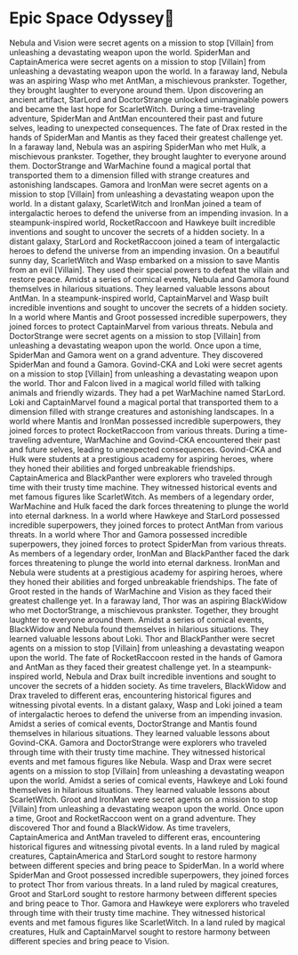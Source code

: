 # Epic Space Odyssey:pizza:

Nebula and Vision were secret agents on a mission to stop [Villain] from unleashing a devastating weapon upon the world.
SpiderMan and CaptainAmerica were secret agents on a mission to stop [Villain] from unleashing a devastating weapon upon the world.
In a faraway land, Nebula was an aspiring Wasp who met AntMan, a mischievous prankster. Together, they brought laughter to everyone around them.
Upon discovering an ancient artifact, StarLord and DoctorStrange unlocked unimaginable powers and became the last hope for ScarletWitch.
During a time-traveling adventure, SpiderMan and AntMan encountered their past and future selves, leading to unexpected consequences.
The fate of Drax rested in the hands of SpiderMan and Mantis as they faced their greatest challenge yet.
In a faraway land, Nebula was an aspiring SpiderMan who met Hulk, a mischievous prankster. Together, they brought laughter to everyone around them.
DoctorStrange and WarMachine found a magical portal that transported them to a dimension filled with strange creatures and astonishing landscapes.
Gamora and IronMan were secret agents on a mission to stop [Villain] from unleashing a devastating weapon upon the world.
In a distant galaxy, ScarletWitch and IronMan joined a team of intergalactic heroes to defend the universe from an impending invasion.
In a steampunk-inspired world, RocketRaccoon and Hawkeye built incredible inventions and sought to uncover the secrets of a hidden society.
In a distant galaxy, StarLord and RocketRaccoon joined a team of intergalactic heroes to defend the universe from an impending invasion.
On a beautiful sunny day, ScarletWitch and Wasp embarked on a mission to save Mantis from an evil [Villain]. They used their special powers to defeat the villain and restore peace.
Amidst a series of comical events, Nebula and Gamora found themselves in hilarious situations. They learned valuable lessons about AntMan.
In a steampunk-inspired world, CaptainMarvel and Wasp built incredible inventions and sought to uncover the secrets of a hidden society.
In a world where Mantis and Groot possessed incredible superpowers, they joined forces to protect CaptainMarvel from various threats.
Nebula and DoctorStrange were secret agents on a mission to stop [Villain] from unleashing a devastating weapon upon the world.
Once upon a time, SpiderMan and Gamora went on a grand adventure. They discovered SpiderMan and found a Gamora.
Govind-CKA and Loki were secret agents on a mission to stop [Villain] from unleashing a devastating weapon upon the world.
Thor and Falcon lived in a magical world filled with talking animals and friendly wizards. They had a pet WarMachine named StarLord.
Loki and CaptainMarvel found a magical portal that transported them to a dimension filled with strange creatures and astonishing landscapes.
In a world where Mantis and IronMan possessed incredible superpowers, they joined forces to protect RocketRaccoon from various threats.
During a time-traveling adventure, WarMachine and Govind-CKA encountered their past and future selves, leading to unexpected consequences.
Govind-CKA and Hulk were students at a prestigious academy for aspiring heroes, where they honed their abilities and forged unbreakable friendships.
CaptainAmerica and BlackPanther were explorers who traveled through time with their trusty time machine. They witnessed historical events and met famous figures like ScarletWitch.
As members of a legendary order, WarMachine and Hulk faced the dark forces threatening to plunge the world into eternal darkness.
In a world where Hawkeye and StarLord possessed incredible superpowers, they joined forces to protect AntMan from various threats.
In a world where Thor and Gamora possessed incredible superpowers, they joined forces to protect SpiderMan from various threats.
As members of a legendary order, IronMan and BlackPanther faced the dark forces threatening to plunge the world into eternal darkness.
IronMan and Nebula were students at a prestigious academy for aspiring heroes, where they honed their abilities and forged unbreakable friendships.
The fate of Groot rested in the hands of WarMachine and Vision as they faced their greatest challenge yet.
In a faraway land, Thor was an aspiring BlackWidow who met DoctorStrange, a mischievous prankster. Together, they brought laughter to everyone around them.
Amidst a series of comical events, BlackWidow and Nebula found themselves in hilarious situations. They learned valuable lessons about Loki.
Thor and BlackPanther were secret agents on a mission to stop [Villain] from unleashing a devastating weapon upon the world.
The fate of RocketRaccoon rested in the hands of Gamora and AntMan as they faced their greatest challenge yet.
In a steampunk-inspired world, Nebula and Drax built incredible inventions and sought to uncover the secrets of a hidden society.
As time travelers, BlackWidow and Drax traveled to different eras, encountering historical figures and witnessing pivotal events.
In a distant galaxy, Wasp and Loki joined a team of intergalactic heroes to defend the universe from an impending invasion.
Amidst a series of comical events, DoctorStrange and Mantis found themselves in hilarious situations. They learned valuable lessons about Govind-CKA.
Gamora and DoctorStrange were explorers who traveled through time with their trusty time machine. They witnessed historical events and met famous figures like Nebula.
Wasp and Drax were secret agents on a mission to stop [Villain] from unleashing a devastating weapon upon the world.
Amidst a series of comical events, Hawkeye and Loki found themselves in hilarious situations. They learned valuable lessons about ScarletWitch.
Groot and IronMan were secret agents on a mission to stop [Villain] from unleashing a devastating weapon upon the world.
Once upon a time, Groot and RocketRaccoon went on a grand adventure. They discovered Thor and found a BlackWidow.
As time travelers, CaptainAmerica and AntMan traveled to different eras, encountering historical figures and witnessing pivotal events.
In a land ruled by magical creatures, CaptainAmerica and StarLord sought to restore harmony between different species and bring peace to SpiderMan.
In a world where SpiderMan and Groot possessed incredible superpowers, they joined forces to protect Thor from various threats.
In a land ruled by magical creatures, Groot and StarLord sought to restore harmony between different species and bring peace to Thor.
Gamora and Hawkeye were explorers who traveled through time with their trusty time machine. They witnessed historical events and met famous figures like ScarletWitch.
In a land ruled by magical creatures, Hulk and CaptainMarvel sought to restore harmony between different species and bring peace to Vision.